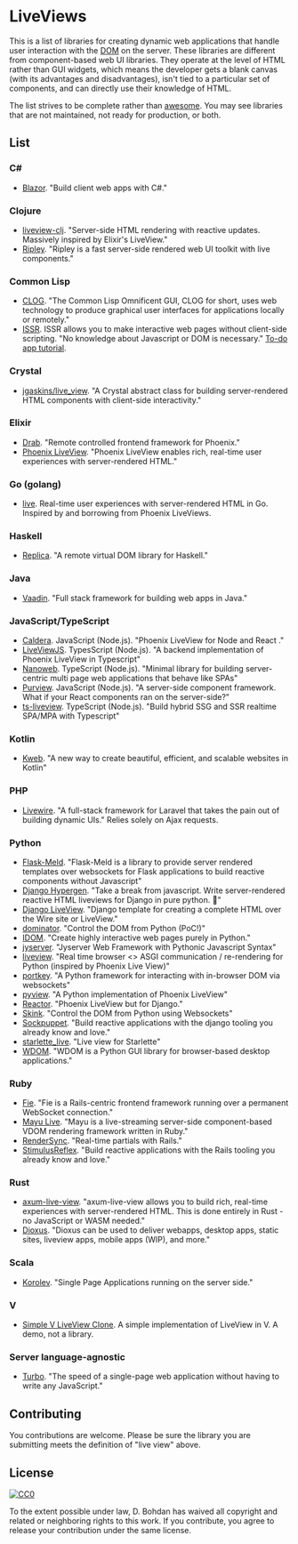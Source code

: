 # LiveViews

This is a list of libraries for creating dynamic web applications that handle user interaction with the [DOM](https://en.wikipedia.org/wiki/Document_Object_Model) on the server.
These libraries are different from component-based web UI libraries.
They operate at the level of HTML rather than GUI widgets,
which means the developer gets a blank canvas (with its advantages and disadvantages), isn't tied to a particular set of components, and can directly use their knowledge of HTML.

The list strives to be complete rather than [awesome](https://github.com/sindresorhus/awesome).
You may see libraries that are not maintained, not ready for production, or both.

## List

### C#

* [Blazor](https://dotnet.microsoft.com/apps/aspnet/web-apps/client).
  "Build client web apps with C#."

### Clojure

* [liveview-clj](https://github.com/prepor/liveview-clj).
  "Server-side HTML rendering with reactive updates. Massively inspired by Elixir's LiveView."
* [Ripley](https://github.com/tatut/ripley).
  "Ripley is a fast server-side rendered web UI toolkit with live components."

### Common Lisp

* [CLOG](https://github.com/rabbibotton/clog).
  "The Common Lisp Omnificent GUI, CLOG for short, uses web technology to produce graphical user interfaces for applications locally or remotely."
* [ISSR](https://github.com/interactive-ssr/client/blob/master/main.org/).
  ISSR allows you to make interactive web pages without client-side scripting. "No knowledge about Javascript or DOM is necessary." [To-do app tutorial](http://cjackson.tk/todo-tutorial).

### Crystal

* [jgaskins/live_view](https://github.com/jgaskins/live_view).
  "A Crystal abstract class for building server-rendered HTML components with client-side interactivity."

### Elixir

* [Drab](https://github.com/grych/drab).
  "Remote controlled frontend framework for Phoenix."
* [Phoenix LiveView](https://github.com/phoenixframework/phoenix\_live\_view).
  "Phoenix LiveView enables rich, real-time user experiences with server-rendered HTML."

### Go (golang)

* [live](https://github.com/jfyne/live).
  Real-time user experiences with server-rendered HTML in Go. Inspired by and borrowing from Phoenix LiveViews.

### Haskell

* [Replica](https://github.com/pkamenarsky/replica).
  "A remote virtual DOM library for Haskell."

### Java

* [Vaadin](https://vaadin.com).
  "Full stack framework for building web apps in Java."

### JavaScript/TypeScript

* [Caldera](https://github.com/calderajs/caldera-react).
  JavaScript (Node.js).
  "Phoenix LiveView for Node and React ."
* [LiveViewJS](https://github.com/floodfx/liveviewjs).
  TypesScript (Node.js).
  "A backend implementation of Phoenix LiveView in Typescript"
* [Nanoweb](https://nanoweb.js.org/).
  TypeScript (Node.js).
  "Minimal library for building server-centric multi page web applications that behave like SPAs"
* [Purview](https://github.com/karthikv/purview).
  JavaScript (Node.js).
  "A server-side component framework. What if your React components ran on the server-side?"
* [ts-liveview](https://github.com/beenotung/ts-liveview).
  TypeScript (Node.js).
  "Build hybrid SSG and SSR realtime SPA/MPA with Typescript"

### Kotlin

* [Kweb](http://docs.kweb.io/).
  "A new way to create beautiful, efficient, and scalable websites in Kotlin"

### PHP

* [Livewire](https://github.com/livewire/livewire).
  "A full-stack framework for Laravel that takes the pain out of building dynamic UIs." Relies solely on Ajax requests.

### Python

* [Flask-Meld](https://www.flask-meld.dev/).
  "Flask-Meld is a library to provide server rendered templates over websockets for Flask applications to build reactive components without Javascript"
* [Django Hypergen](https://github.com/runekaagaard/django-hypergen/).
  "Take a break from javascript. Write server-rendered reactive HTML liveviews for Django in pure python. 💫"
* [Django LiveView](https://github.com/Django-LiveView/liveview).
  "Django template for creating a complete HTML over the Wire site or LiveView."
* [dominator](https://github.com/FFY00/dominator).
  "Control the DOM from Python (PoC!)"
* [IDOM](https://github.com/idom-team/idom).
  "Create highly interactive web pages purely in Python."
* [jyserver](https://github.com/ftrias/jyserver).
  "Jyserver Web Framework with Pythonic Javascript Syntax"
* [liveview](https://github.com/abravalheri/liveview).
  "Real time browser <> ASGI communication / re-rendering for Python (inspired by Phoenix Live View)"
* [portkey](https://github.com/red8012/portkey).
  "A Python framework for interacting with in-browser DOM via websockets"
* [pyview](https://github.com/ogrodnek/pyview).
  "A Python implementation of Phoenix LiveView"
* [Reactor](https://github.com/edelvalle/reactor).
  "Phoenix LiveView but for Django."
* [Skink](https://github.com/oksome/Skink).
  "Control the DOM from Python using Websockets"
* [Sockpuppet](https://github.com/jonathan-s/django-sockpuppet).
  "Build reactive applications with the django tooling you already know and love."
* [starlette_live](https://github.com/alex-oleshkevich/starlette_live).
  "Live view for Starlette"
* [WDOM](https://github.com/miyakogi/wdom). "WDOM is a Python GUI library for browser-based desktop applications."

### Ruby

* [Fie](https://github.com/raen79/fie).
  "Fie is a Rails-centric frontend framework running over a permanent WebSocket connection."
* [Mayu Live](https://github.com/mayu-live/framework).
  "Mayu is a live-streaming server-side component-based VDOM rendering framework written in Ruby."
* [RenderSync](https://github.com/chrismccord/render_sync).
  "Real-time partials with Rails."
* [StimulusReflex](https://github.com/hopsoft/stimulus_reflex).
  "Build reactive applications with the Rails tooling you already know and love."

### Rust

* [axum-live-view](https://github.com/davidpdrsn/axum-live-view).
  "axum-live-view allows you to build rich, real-time experiences with server-rendered HTML. This is done entirely in Rust - no JavaScript or WASM needed."
* [Dioxus](https://github.com/dioxuslabs/dioxus).
  "Dioxus can be used to deliver webapps, desktop apps, static sites, liveview apps, mobile apps (WIP), and more."

### Scala

* [Korolev](https://github.com/fomkin/korolev).
  "Single Page Applications running on the server side."

### V

* [Simple V LiveView Clone](https://github.com/atomkirk/v-playground). A simple implementation of LiveView in V. A demo, not a library.

### Server language-agnostic

* [Turbo](https://turbo.hotwired.dev/).
  "The speed of a single-page web application without having to write any JavaScript."

## Contributing

You contributions are welcome.
Please be sure the library you are submitting meets the definition of "live view" above.

## License

[![CC0](https://i.creativecommons.org/p/zero/1.0/88x31.png)](https://creativecommons.org/publicdomain/zero/1.0/)

To the extent possible under law, D. Bohdan has waived all copyright and related or neighboring rights to this work.
If you contribute, you agree to release your contribution under the same license.
